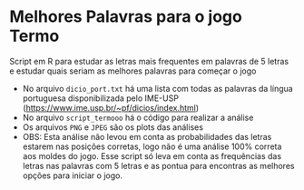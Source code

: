 # Melhores Palavras para o jogo Termo
Script em R para estudar as letras mais frequentes em palavras de 5 letras e estudar quais seriam as melhores palavras para começar o jogo

- No arquivo `dicio_port.txt` há uma lista com todas as palavras da língua portuguesa disponibilizada pelo IME-USP (https://www.ime.usp.br/~pf/dicios/index.html)
- No arquivo `script_termooo` há o código para realizar a análise
- Os arquivos `PNG` e `JPEG` são os plots das análises
- OBS: Esta análise não levou em conta as probabilidades das letras estarem nas posições corretas, logo não é uma análise 100% correta aos moldes do jogo. Esse script só leva em conta as frequências das letras nas palavras com 5 letras e as pontua para encontras as melhores opções para iniciar o jogo.
